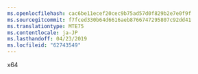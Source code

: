 ```yaml
---
ms.openlocfilehash: cac6be11ecef20cec9b75ad57d0f829b2e7e0f9f
ms.sourcegitcommit: f7fced330b64d6616aeb8766747295807c92dd41
ms.translationtype: MTE75
ms.contentlocale: ja-JP
ms.lasthandoff: 04/23/2019
ms.locfileid: "62743549"
---
```

x64
